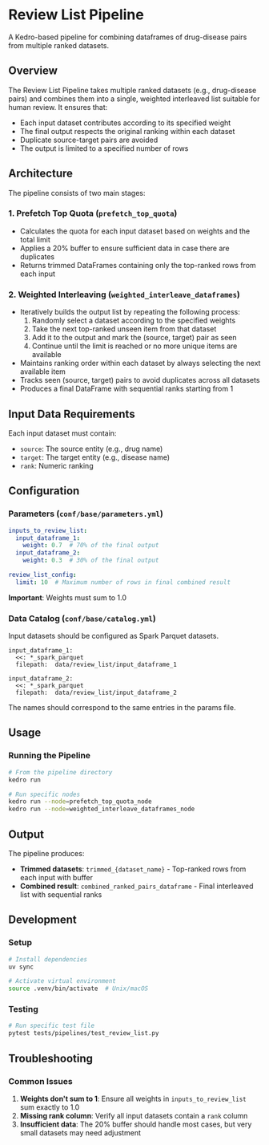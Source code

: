 # Review List Pipeline

A Kedro-based pipeline for combining dataframes of drug-disease pairs from multiple ranked datasets.

## Overview

The Review List Pipeline takes multiple ranked datasets (e.g., drug-disease pairs) and combines them into a single, weighted interleaved list suitable for human review. It ensures that:

- Each input dataset contributes according to its specified weight
- The final output respects the original ranking within each dataset
- Duplicate source-target pairs are avoided
- The output is limited to a specified number of rows

## Architecture

The pipeline consists of two main stages:

### 1. Prefetch Top Quota (`prefetch_top_quota`)
- Calculates the quota for each input dataset based on weights and the total limit
- Applies a 20% buffer to ensure sufficient data in case there are duplicates
- Returns trimmed DataFrames containing only the top-ranked rows from each input

### 2. Weighted Interleaving (`weighted_interleave_dataframes`)
- Iteratively builds the output list by repeating the following process:
  1. Randomly select a dataset according to the specified weights
  2. Take the next top-ranked unseen item from that dataset
  3. Add it to the output and mark the (source, target) pair as seen
  4. Continue until the limit is reached or no more unique items are available
- Maintains ranking order within each dataset by always selecting the next available item
- Tracks seen (source, target) pairs to avoid duplicates across all datasets
- Produces a final DataFrame with sequential ranks starting from 1


## Input Data Requirements

Each input dataset must contain:
- `source`: The source entity (e.g., drug name)
- `target`: The target entity (e.g., disease name)  
- `rank`: Numeric ranking

## Configuration

### Parameters (`conf/base/parameters.yml`)

```yaml
inputs_to_review_list:
  input_dataframe_1:
    weight: 0.7  # 70% of the final output
  input_dataframe_2:
    weight: 0.3  # 30% of the final output

review_list_config:
  limit: 10  # Maximum number of rows in final combined result
```

**Important**: Weights must sum to 1.0

### Data Catalog (`conf/base/catalog.yml`)

Input datasets should be configured as Spark Parquet datasets.

```
input_dataframe_1:
  <<: *_spark_parquet
  filepath:  data/review_list/input_dataframe_1

input_dataframe_2:
  <<: *_spark_parquet
  filepath:  data/review_list/input_dataframe_2
```

The names should correspond to the same entries in the params file.

## Usage

### Running the Pipeline

```bash
# From the pipeline directory
kedro run

# Run specific nodes
kedro run --node=prefetch_top_quota_node
kedro run --node=weighted_interleave_dataframes_node
```


## Output

The pipeline produces:
- **Trimmed datasets**: `trimmed_{dataset_name}` - Top-ranked rows from each input with buffer
- **Combined result**: `combined_ranked_pairs_dataframe` - Final interleaved list with sequential ranks


## Development

### Setup

```bash
# Install dependencies
uv sync

# Activate virtual environment
source .venv/bin/activate  # Unix/macOS
```

### Testing

```bash
# Run specific test file
pytest tests/pipelines/test_review_list.py
```


## Troubleshooting

### Common Issues

1. **Weights don't sum to 1**: Ensure all weights in `inputs_to_review_list` sum exactly to 1.0
2. **Missing rank column**: Verify all input datasets contain a `rank` column
3. **Insufficient data**: The 20% buffer should handle most cases, but very small datasets may need adjustment
